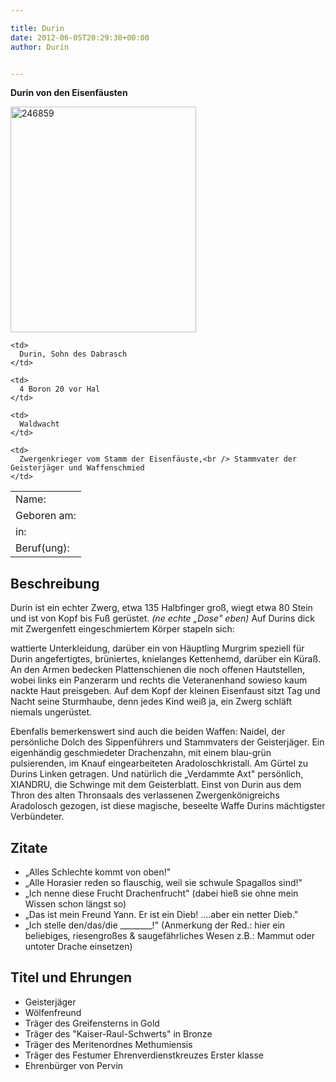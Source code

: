 ```yaml
---

title: Durin
date: 2012-06-05T20:29:30+00:00
author: Durin


---
```

**Durin von den Eisenfäusten**

<img class="alignnone  wp-image-993" src="http://www.phexkinder.de/wp-content/uploads/246859.jpg" alt="246859" width="297" height="361" />

<table>
  <tr>
    <td>
      Name:
    </td>
    
    <td>
      Durin, Sohn des Dabrasch
    </td>
  </tr>
  
  <tr>
    <td>
      Geboren am:
    </td>
    
    <td>
      4 Boron 20 vor Hal
    </td>
  </tr>
  
  <tr>
    <td>
      in:
    </td>
    
    <td>
      Waldwacht
    </td>
  </tr>
  
  <tr>
    <td>
      Beruf(ung):
    </td>
    
    <td>
      Zwergenkrieger vom Stamm der Eisenfäuste,<br /> Stammvater der Geisterjäger und Waffenschmied
    </td>
  </tr>
</table>

## Beschreibung

Durin ist ein echter Zwerg, etwa 135 Halbfinger groß, wiegt etwa 80 Stein und ist von Kopf bis Fuß gerüstet. _(ne echte „Dose" eben)_ Auf Durins dick mit Zwergenfett eingeschmiertem Körper stapeln sich:
  
wattierte Unterkleidung, darüber ein von Häuptling Murgrim speziell für Durin angefertigtes, brüniertes, knielanges Kettenhemd, darüber ein Küraß. An den Armen bedecken Plattenschienen die noch offenen Hautstellen, wobei links ein Panzerarm und rechts die Veteranenhand sowieso kaum nackte Haut preisgeben. Auf dem Kopf der kleinen Eisenfaust sitzt Tag und Nacht seine Sturmhaube, denn jedes Kind weiß ja, ein Zwerg schläft niemals ungerüstet.
  
Ebenfalls bemerkenswert sind auch die beiden Waffen: Naidel, der persönliche Dolch des Sippenführers und Stammvaters der Geisterjäger. Ein eigenhändig geschmiedeter Drachenzahn, mit einem blau-grün pulsierenden, im Knauf eingearbeiteten Aradoloschkristall. Am Gürtel zu Durins Linken getragen. Und natürlich die „Verdammte Axt" persönlich, XIANDRU, die Schwinge mit dem Geisterblatt. Einst von Durin aus dem Thron des alten Thronsaals des verlassenen Zwergenkönigreichs Aradolosch gezogen, ist diese magische, beseelte Waffe Durins mächtigster Verbündeter.

## Zitate

  * „Alles Schlechte kommt von oben!"
  * „Alle Horasier reden so flauschig, weil sie schwule Spagallos sind!"
  * „Ich nenne diese Frucht Drachenfrucht" (dabei hieß sie ohne mein Wissen schon längst so)
  * „Das ist mein Freund Yann. Er ist ein Dieb! &#8230;.aber ein netter Dieb."
  * „Ich stelle den/das/die \___\_____!" (Anmerkung der Red.: hier ein beliebiges, riesengroßes & saugefährliches Wesen z.B.: Mammut oder untoter Drache einsetzen)

## Titel und Ehrungen

  * Geisterjäger
  * Wölfenfreund
  * Träger des Greifensterns in Gold
  * Träger des "Kaiser-Raul-Schwerts" in Bronze
  * Träger des Meritenordnes Methumiensis
  * Träger des Festumer Ehrenverdienstkreuzes Erster klasse
  * Ehrenbürger von Pervin